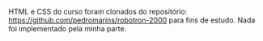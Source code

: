 HTML e CSS do curso foram clonados do repositório: https://github.com/pedromarins/robotron-2000 para fins de estudo. Nada foi implementado pela minha parte.
